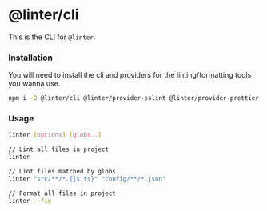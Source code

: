 # @linter/cli

This is the CLI for `@linter`.

### Installation

You will need to install the cli and providers for the linting/formatting tools
you wanna use.

```sh
npm i -D @linter/cli @linter/provider-eslint @linter/provider-prettier eslint prettier ...
```

### Usage

```sh
linter [options] [globs..]

// Lint all files in project
linter

// Lint files matched by globs
linter "src/**/*.{js,ts}" "config/**/*.json"

// Format all files in project
linter --fix
```
